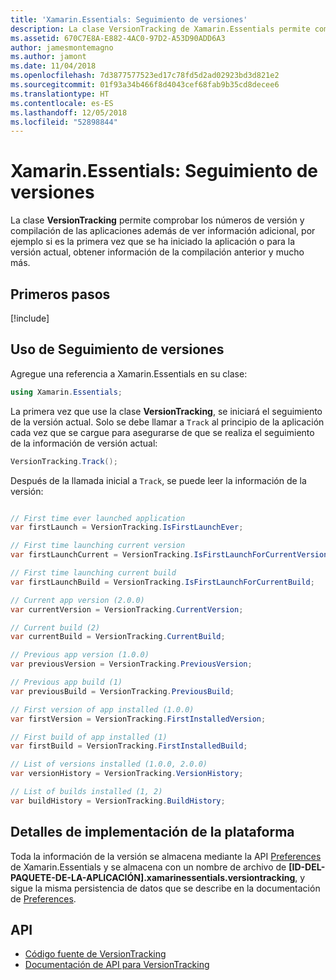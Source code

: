 ```yaml
---
title: 'Xamarin.Essentials: Seguimiento de versiones'
description: La clase VersionTracking de Xamarin.Essentials permite comprobar los números de versión y compilación de las aplicaciones además de ver información adicional, por ejemplo si es la primera vez que se ha iniciado la aplicación o para la versión actual, obtener información de la compilación anterior y mucho más.
ms.assetid: 670C7E8A-E882-4AC0-97D2-A53D90ADD6A3
author: jamesmontemagno
ms.author: jamont
ms.date: 11/04/2018
ms.openlocfilehash: 7d3877577523ed17c78fd5d2ad02923bd3d821e2
ms.sourcegitcommit: 01f93a34b466f8d4043cef68fab9b35cd8decee6
ms.translationtype: HT
ms.contentlocale: es-ES
ms.lasthandoff: 12/05/2018
ms.locfileid: "52898844"
---
```

# <a name="xamarinessentials-version-tracking"></a>Xamarin.Essentials: Seguimiento de versiones

La clase **VersionTracking** permite comprobar los números de versión y compilación de las aplicaciones además de ver información adicional, por ejemplo si es la primera vez que se ha iniciado la aplicación o para la versión actual, obtener información de la compilación anterior y mucho más.

## <a name="get-started"></a>Primeros pasos

[!include[](~/essentials/includes/get-started.md)]

## <a name="using-version-tracking"></a>Uso de Seguimiento de versiones

Agregue una referencia a Xamarin.Essentials en su clase:

```csharp
using Xamarin.Essentials;
```

La primera vez que use la clase **VersionTracking**, se iniciará el seguimiento de la versión actual. Solo se debe llamar a `Track` al principio de la aplicación cada vez que se cargue para asegurarse de que se realiza el seguimiento de la información de versión actual:

```csharp
VersionTracking.Track();
```

Después de la llamada inicial a `Track`, se puede leer la información de la versión:

```csharp

// First time ever launched application
var firstLaunch = VersionTracking.IsFirstLaunchEver;

// First time launching current version
var firstLaunchCurrent = VersionTracking.IsFirstLaunchForCurrentVersion;

// First time launching current build
var firstLaunchBuild = VersionTracking.IsFirstLaunchForCurrentBuild;

// Current app version (2.0.0)
var currentVersion = VersionTracking.CurrentVersion;

// Current build (2)
var currentBuild = VersionTracking.CurrentBuild;

// Previous app version (1.0.0)
var previousVersion = VersionTracking.PreviousVersion;

// Previous app build (1)
var previousBuild = VersionTracking.PreviousBuild;

// First version of app installed (1.0.0)
var firstVersion = VersionTracking.FirstInstalledVersion;

// First build of app installed (1)
var firstBuild = VersionTracking.FirstInstalledBuild;

// List of versions installed (1.0.0, 2.0.0)
var versionHistory = VersionTracking.VersionHistory;

// List of builds installed (1, 2)
var buildHistory = VersionTracking.BuildHistory;
```

## <a name="platform-implementation-specifics"></a>Detalles de implementación de la plataforma

Toda la información de la versión se almacena mediante la API [Preferences](preferences.md) de Xamarin.Essentials y se almacena con un nombre de archivo de **[ID-DEL-PAQUETE-DE-LA-APLICACIÓN].xamarinessentials.versiontracking**, y sigue la misma persistencia de datos que se describe en la documentación de [Preferences](preferences.md#persistence).

## <a name="api"></a>API

- [Código fuente de VersionTracking](https://github.com/xamarin/Essentials/tree/master/Xamarin.Essentials/VersionTracking)
- [Documentación de API para VersionTracking](xref:Xamarin.Essentials.VersionTracking)
